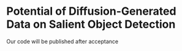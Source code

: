 # Potential of Diffusion-Generated Data on Salient Object Detection

Our code will be published after acceptance
